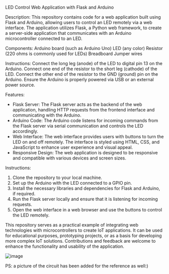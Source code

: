 LED Control Web Application with Flask and Arduino

Description:
This repository contains code for a web application built using Flask and Arduino, allowing users to control an LED remotely via a web interface. The application utilizes Flask, a Python web framework, to create a server-side application that communicates with an Arduino microcontroller connected to an LED.

Components:
Arduino board (such as Arduino Uno)
LED (any color)
Resistor (220 ohms is commonly used for LEDs)
Breadboard
Jumper wires

Instructions:
Connect the long leg (anode) of the LED to digital pin 13 on the Arduino.
Connect one end of the resistor to the short leg (cathode) of the LED.
Connect the other end of the resistor to the GND (ground) pin on the Arduino.
Ensure the Arduino is properly powered via USB or an external power source.

Features:
- Flask Server: The Flask server acts as the backend of the web application, handling HTTP requests from the frontend interface and communicating with the Arduino.
- Arduino Code: The Arduino code listens for incoming commands from the Flask server via serial communication and controls the LED accordingly.
- Web Interface: The web interface provides users with buttons to turn the LED on and off remotely. The interface is styled using HTML, CSS, and JavaScript to enhance user experience and visual appeal.
- Responsive Design: The web application is designed to be responsive and compatible with various devices and screen sizes.


Instructions:
1. Clone the repository to your local machine.
2. Set up the Arduino with the LED connected to a GPIO pin.
3. Install the necessary libraries and dependencies for Flask and Arduino, if required.
4. Run the Flask server locally and ensure that it is listening for incoming requests.
5. Open the web interface in a web browser and use the buttons to control the LED remotely.

This repository serves as a practical example of integrating web technologies with microcontrollers to create IoT applications. It can be used for educational purposes, prototyping projects, or as a basis for developing more complex IoT solutions. Contributions and feedback are welcome to enhance the functionality and usability of the application.

![image](https://github.com/shreyaamarwaha/arduino-with-web/assets/113081204/d8896e28-b852-41a6-a2b9-3fe10a123b9d)

PS: a picture of the circuit has been added for the reference as well:)
